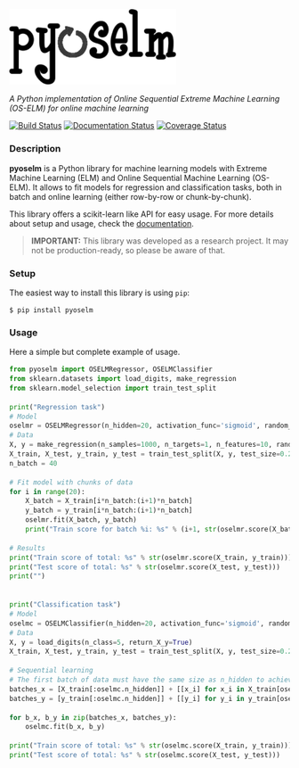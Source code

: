 <img style="display: inline;" src="docs/img/pyoselm_logo.png" width="300"/>

*A Python implementation of Online Sequential Extreme Machine Learning (OS-ELM) for online machine learning*

[![Build Status](https://travis-ci.org/leferrad/pyoselm.svg?branch=master)](https://travis-ci.org/leferrad/pyoselm)
[![Documentation Status](http://readthedocs.org/projects/pyoselm/badge/?version=latest)](http://pyoselm.readthedocs.io/?badge=latest)
[![Coverage Status](https://codecov.io/gh/leferrad/pyoselm/branch/master/graph/badge.svg)](https://codecov.io/gh/leferrad/pyoselm)

### Description

**pyoselm** is a Python library for machine learning models with Extreme Machine Learning (ELM) and Online Sequential Machine Learning (OS-ELM). It allows to fit models for regression and classification tasks, both in batch and online learning (either row-by-row or chunk-by-chunk).

This library offers a scikit-learn like API for easy usage. For more details about setup and usage, check the [documentation](http://readthedocs.org/projects/pyoselm/).

> **IMPORTANT:** This library was developed as a research project. It may not be production-ready, so please be aware of that.

### Setup

The easiest way to install this library is using `pip`:

```
$ pip install pyoselm
```

### Usage

Here a simple but complete example of usage.

```python
from pyoselm import OSELMRegressor, OSELMClassifier
from sklearn.datasets import load_digits, make_regression 
from sklearn.model_selection import train_test_split

print("Regression task")
# Model
oselmr = OSELMRegressor(n_hidden=20, activation_func='sigmoid', random_state=123)
# Data
X, y = make_regression(n_samples=1000, n_targets=1, n_features=10, random_state=123)   
X_train, X_test, y_train, y_test = train_test_split(X, y, test_size=0.2, random_state=123)
n_batch = 40

# Fit model with chunks of data
for i in range(20):
    X_batch = X_train[i*n_batch:(i+1)*n_batch]
    y_batch = y_train[i*n_batch:(i+1)*n_batch]
    oselmr.fit(X_batch, y_batch)
    print("Train score for batch %i: %s" % (i+1, str(oselmr.score(X_batch, y_batch))))

# Results
print("Train score of total: %s" % str(oselmr.score(X_train, y_train)))
print("Test score of total: %s" % str(oselmr.score(X_test, y_test)))  
print("")


print("Classification task")
# Model 
oselmc = OSELMClassifier(n_hidden=20, activation_func='sigmoid', random_state=123)
# Data
X, y = load_digits(n_class=5, return_X_y=True) 
X_train, X_test, y_train, y_test = train_test_split(X, y, test_size=0.2, random_state=123)

# Sequential learning
# The first batch of data must have the same size as n_hidden to achieve the first phase (boosting)
batches_x = [X_train[:oselmc.n_hidden]] + [[x_i] for x_i in X_train[oselmc.n_hidden:]]
batches_y = [y_train[:oselmc.n_hidden]] + [[y_i] for y_i in y_train[oselmc.n_hidden:]]

for b_x, b_y in zip(batches_x, batches_y):
    oselmc.fit(b_x, b_y)

print("Train score of total: %s" % str(oselmc.score(X_train, y_train)))
print("Test score of total: %s" % str(oselmc.score(X_test, y_test)))
```
